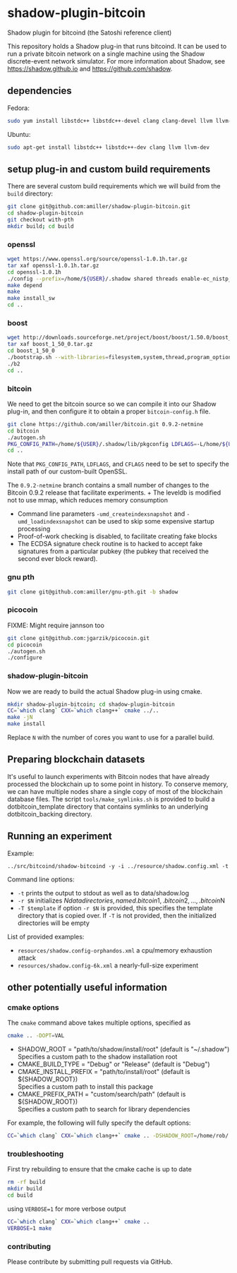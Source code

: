 # shadow-plugin-bitcoin

Shadow plugin for bitcoind (the Satoshi reference client)

This repository holds a Shadow plug-in that runs bitcoind. It can be used to run a private bitcoin network on a single machine using the Shadow discrete-event network simulator. For more information about Shadow, see https://shadow.github.io and https://github.com/shadow.

## dependencies

Fedora:

```bash
sudo yum install libstdc++ libstdc++-devel clang clang-devel llvm llvm-devel glib2 glib2-devel
```

Ubuntu:

```bash
sudo apt-get install libstdc++ libstdc++-dev clang llvm llvm-dev
```

## setup plug-in and custom build requirements

There are several custom build requirements which we will build from the `build` directory:

```bash
git clone git@github.com:amiller/shadow-plugin-bitcoin.git
cd shadow-plugin-bitcoin
git checkout with-pth
mkdir build; cd build
```

### openssl

```bash
wget https://www.openssl.org/source/openssl-1.0.1h.tar.gz
tar xaf openssl-1.0.1h.tar.gz
cd openssl-1.0.1h
./config --prefix=/home/${USER}/.shadow shared threads enable-ec_nistp_64_gcc_128 -fPIC
make depend
make
make install_sw
cd ..
```

### boost

```bash
wget http://downloads.sourceforge.net/project/boost/boost/1.50.0/boost_1_50_0.tar.gz
tar xaf boost_1_50_0.tar.gz
cd boost_1_50_0
./bootstrap.sh --with-libraries=filesystem,system,thread,program_options
./b2
cd ..
```

### bitcoin

We need to get the bitcoin source so we can compile it into our Shadow plug-in, and then configure it to obtain a proper `bitcoin-config.h` file.

```bash
git clone https://github.com/amiller/bitcoin.git 0.9.2-netmine
cd bitcoin
./autogen.sh
PKG_CONFIG_PATH=/home/${USER}/.shadow/lib/pkgconfig LDFLAGS=-L/home/${USER}/.shadow/lib CFLAGS=-I/home/${USER}/.shadow/include CXXFLAGS=-I`pwd`/../boost_1_50_0 ./configure --prefix=/home/${USER}/.shadow --without-miniupnpc --without-gui --disable-wallet --disable-tests --with-boost-libdir=`pwd`/../boost_1_50_0/stage/lib
cd ..
```

Note that `PKG_CONFIG_PATH`, `LDFLAGS`, and `CFLAGS` need to be set to specify the install path of our custom-built OpenSSL.

The `0.9.2-netmine` branch contains a small number of changes to the Bitcoin 0.9.2 release that facilitate experiments. + The leveldb is modified not to use mmap, which reduces memory consumption
+ Command line parameters `-umd_createindexsnapshot` and `-umd_loadindexsnapshot` can be used to skip some expensive startup processing
+ Proof-of-work checking is disabled, to facilitate creating fake blocks
+ The ECDSA signature check routine is to hacked to accept fake signatures from a particular pubkey (the pubkey that received the second ever block reward).

### gnu pth

```bash
git clone git@github.com:amiller/gnu-pth.git -b shadow
```

### picocoin

FIXME: Might require jannson too

```bash
git clone git@github.com:jgarzik/picocoin.git
cd picocoin
./autogen.sh
./configure
```

### shadow-plugin-bitcoin

Now we are ready to build the actual Shadow plug-in using cmake.

```bash
mkdir shadow-plugin-bitcoin; cd shadow-plugin-bitcoin
CC=`which clang` CXX=`which clang++` cmake ../..
make -jN
make install
```

Replace `N` with the number of cores you want to use for a parallel build.

## Preparing blockchain datasets

It's useful to launch experiments with Bitcoin nodes that have already processed the blockchain up to some point in history. To conserve memory, we can have multiple nodes share a single copy of most of the blockchain database files. The script `tools/make_symlinks.sh` is provided to build a dotbitcoin\_template directory that contains symlinks to an underlying dotbitcoin\_backing directory.

## Running an experiment
Example:
```
../src/bitcoind/shadow-bitcoind -y -i ../resource/shadow.config.xml -t
```

Command line options:
+ `-t` prints the output to stdout as well as to data/shadow.log
+ `-r $N` initializes $N data directories, named .bitcoin1, .bitcoin2, ..., .bitcoin$N
+ `-T $template` if option `-r $N` is provided, this specifies the template directory that is copied over. If `-T` is not provided, then the initialized directories will be empty

List of provided examples:
+ `resources/shadow.config-orphandos.xml` a cpu/memory exhaustion attack
+ `resources/shadow.config-6k.xml` a nearly-full-size experiment

## other potentially useful information

### cmake options

The `cmake` command above takes multiple options, specified as

```bash
cmake .. -DOPT=VAL
```

+ SHADOW_ROOT = "path/to/shadow/install/root" (default is "~/.shadow")  
  Specifies a custom path to the shadow installation root  
+ CMAKE_BUILD_TYPE = "Debug" or "Release" (default is "Debug")  
+ CMAKE_INSTALL_PREFIX = "path/to/install/root" (default is ${SHADOW_ROOT})  
  Specifies a custom path to install this package  
+ CMAKE_PREFIX_PATH = "custom/search/path" (default is ${SHADOW_ROOT})  
  Specifies a custom path to search for library dependencies  

For example, the following will fully specify the default options:

```bash
CC=`which clang` CXX=`which clang++` cmake .. -DSHADOW_ROOT=/home/rob/.shadow -DCMAKE_BUILD_TYPE=Debug -DCMAKE_INSTALL_PREFIX=/home/rob/.shadow -DCMAKE_PREFIX_PATH=/home/rob/.shadow
```

### troubleshooting

First try rebuilding to ensure that the cmake cache is up to date

```bash
rm -rf build
mkdir build
cd build
```

using `VERBOSE=1` for more verbose output

```bash
CC=`which clang` CXX=`which clang++` cmake ..
VERBOSE=1 make
```

### contributing

Please contribute by submitting pull requests via GitHub.

